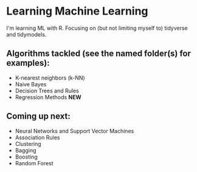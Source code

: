 # Learning Machine Learning

I'm learning ML with R. Focusing on (but not limiting myself to) tidyverse and tidymodels.

## Algorithms tackled (see the named folder(s) for examples):
* K-nearest neighbors (k-NN)
* Naive Bayes
* Decision Trees and Rules
* Regression Methods __NEW__

## Coming up next:
* Neural Networks and Support Vector Machines
* Association Rules
* Clustering
* Bagging
* Boosting
* Random Forest